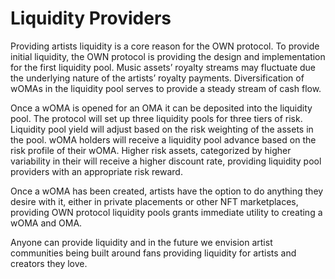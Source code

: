 # Liquidity Providers

Providing artists liquidity is a core reason for the OWN protocol. To provide initial liquidity, the OWN protocol is providing the design and implementation for the first liquidity pool. Music assets’ royalty streams may fluctuate due the underlying nature of the artists’ royalty payments. Diversification of wOMAs in the liquidity pool serves to provide a steady stream of cash flow.&#x20;

Once a wOMA is opened for an OMA it can be deposited into the liquidity pool. The protocol will set up three liquidity pools for three tiers of risk. Liquidity pool yield will adjust based on the risk weighting of the assets in the pool. wOMA holders will receive a liquidity pool advance based on the risk profile of their wOMA. Higher risk assets, categorized by higher variability in their will receive a higher discount rate, providing liquidity pool providers with an appropriate risk reward.&#x20;

Once a wOMA has been created, artists have the option to do anything they desire with it, either in private placements or other NFT marketplaces, providing OWN protocol liquidity pools grants immediate utility to creating a wOMA and OMA.

Anyone can provide liquidity and in the future we envision artist communities being built around fans providing liquidity for artists and creators they love.&#x20;
